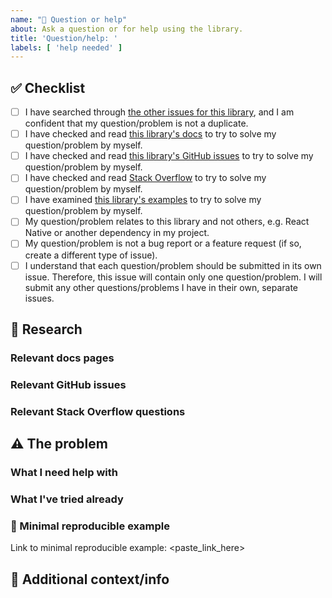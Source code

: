 ```yaml
---
name: "🛟 Question or help"
about: Ask a question or for help using the library.
title: 'Question/help: '
labels: [ 'help needed' ]
---
```


<!--
Thank you for your question or problem and for using this library!
Please fill out all the information below to get help.
Doing so helps us to assess your question or problem and help you 😃
-->

## ✅ Checklist

- [ ] I have searched
  through [the other issues for this library](https://github.com/hossein-zare/react-native-dropdown-picker/issues),
  and I am confident that my question/problem is not a duplicate.
- [ ] I have checked and
  read [this library's docs](https://hossein-zare.github.io/react-native-dropdown-picker-website)
  to try to solve my question/problem by myself.
- [ ] I have checked and
  read [this library's GitHub issues](https://github.com/hossein-zare/react-native-dropdown-picker/issues)
  to try to solve my question/problem by myself.
- [ ] I have checked and
  read [Stack Overflow](https://stackoverflow.com/questions/tagged/react-native-dropdown-picker)
  to try to solve my question/problem by myself.
- [ ] I have
  examined [this library's examples](https://github.com/taeh98/react-native-dropdown-picker/tree/dev-5.x/examples)
  to try to solve my question/problem by myself.
- [ ] My question/problem relates to this library and not others, e.g. React
  Native or another dependency in my project.
- [ ] My question/problem is not a bug report or a feature request (if so,
  create a different type of issue).
- [ ] I understand that each question/problem should be submitted in its own
  issue. Therefore, this issue will contain only one question/problem. I will
  submit any other questions/problems I have in their own, separate issues.

## 🔬 Research

### Relevant docs pages

<!--
Please include the links to every docs page relevant to your question or problem.
If there is no relevant information, please include links to the docs pages 
which should provide relevant information. Please describe the additional 
information they should contain. Please make an issue in the docs repo stating
that this information should be added. The docs repo is: https://github.com/hossein-zare/react-native-dropdown-picker-website
-->

### Relevant GitHub issues

<!--
Please include links to every GitHub issue relevant to your question or problem.
-->

### Relevant Stack Overflow questions

<!--
Please include links to every Stack Overflow question relevant to your question or problem.
-->

## ⚠️ The problem

### What I need help with

<!--
Please describe what your issue is, the question you have, or the help you need.
Maybe you want to customise a DropDownPicker in a certain way but don't know how?
Maybe you're trying to do something and have copied the docs, but it isn't working?
-->

### What I've tried already

<!--
Please describe the steps you've taken to try to fix your issue yourself.
This might be how you tried to research a question or tried to add a function.
-->

### 🔁 Minimal reproducible example

<!--
If your problem relates to you being unable to do something, provide an MRE.
Remove everything other than the bare minimum required to demonstrate how you're
trying to achieve your desired outcomes and how it isn't working.

This example might be within:
- an Expo Snack (https://snack.expo.dev)
- a CodeSandbox (https://codesandbox.io)
- a GitHub repo or gist

We recommend using an Expo Snack to create a minimal reproducible example.
Here are some tips to help you: https://stackoverflow.com/help/mcve
-->

Link to minimal reproducible example: <paste_link_here>

## 🏁 Additional context/info

<!--
Please include any other information you think is relevant to this problem/question/etc.
Do you have any ideas or hunches on how to solve your issue?
-->
